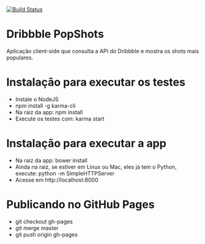 [![Build Status](https://travis-ci.org/macndesign/dribbble_popshots.svg)](https://travis-ci.org/macndesign/dribbble_popshots)

# Dribbble PopShots
Aplicação client-side que consulta a API do Dribbble e mostra os shots mais populares.

# Instalação para executar os testes
- Instale o NodeJS
- npm install -g karma-cli
- Na raiz da app: npm install
- Execute os testes com: karma start

# Instalação para executar a app
- Na raiz da app: bower install
- Ainda na raiz, se estiver em Linux ou Mac, eles já tem o Python, execute: python -m SimpleHTTPServer
- Acesse em http://localhost:8000

# Publicando no GitHub Pages
- git checkout gh-pages
- git merge master
- git push origin gh-pages
